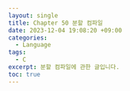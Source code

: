 ```yaml
---
layout: single
title: Chapter 50 분할 컴파일
date: 2023-12-04 19:08:20 +09:00
categories:
  - Language
tags:
  - C
excerpt: 분할 컴파일에 관한 글입니다.
toc: true
---
```

